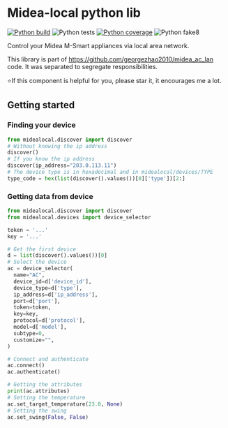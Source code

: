 # Midea-local python lib

[![Python build](https://github.com/rokam/midea-local/actions/workflows/python-build.yml/badge.svg)](https://github.com/rokam/midea-local/actions/workflows/python-build.yml)
![Python tests](https://raw.githubusercontent.com/rokam/midea-local/badges/tests.svg)
[![Python coverage](https://raw.githubusercontent.com/rokam/midea-local/badges/coverage.svg)](https://app.codecov.io/github/rokam/midea-local)
![Python fake8](https://raw.githubusercontent.com/rokam/midea-local/badges/flake8.svg)

Control your Midea M-Smart appliances via local area network.

This library is part of https://github.com/georgezhao2010/midea_ac_lan code. It was separated to segregate responsibilities.

⭐If this component is helpful for you, please star it, it encourages me a lot.

## Getting started

### Finding your device

```python
from midealocal.discover import discover
# Without knowing the ip address
discover()
# If you know the ip address
discover(ip_address="203.0.113.11")
# The device type is in hexadecimal and in midealocal/devices/TYPE
type_code = hex(list(discover().values())[0]['type'])[2:]
```

### Getting data from device

```python
from midealocal.discover import discover
from midealocal.devices import device_selector

token = '...'
key = '...'

# Get the first device
d = list(discover().values())[0]
# Select the device
ac = device_selector(
  name="AC",
  device_id=d['device_id'],
  device_type=d['type'],
  ip_address=d['ip_address'],
  port=d['port'],
  token=token,
  key=key,
  protocol=d['protocol'],
  model=d['model'],
  subtype=0,
  customize="",
)

# Connect and authenticate
ac.connect()
ac.authenticate()

# Getting the attributes
print(ac.attributes)
# Setting the temperature
ac.set_target_temperature(23.0, None)
# Setting the swing
ac.set_swing(False, False)
```
